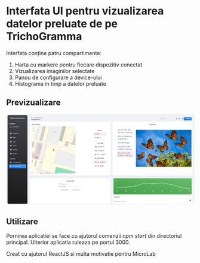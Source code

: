 # Interfata UI pentru vizualizarea datelor preluate de pe TrichoGramma

Interfata conține patru compartimente:

1. Harta cu markere pentru fiecare dispozitiv conectat
2. Vizualizarea imaginilor selectate
3. Panou de configurare a device-ului
4. Histograma in timp a datelor preluate

## Previzualizare

![image](https://github.com/MicroLabClub/TG_Web/blob/main/Demo.png)

## Utilizare

Pornirea aplicatiei se face cu ajutorul comenzii _npm start_ din directoriul principal. 
Ulterior aplicatia ruleaza pe portul 3000.
 
Creat cu ajutorul ReactJS si multa motivatie pentru MicroLab
